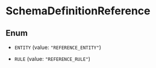 

# SchemaDefinitionReference

## Enum


* `ENTITY` (value: `"REFERENCE_ENTITY"`)

* `RULE` (value: `"REFERENCE_RULE"`)



